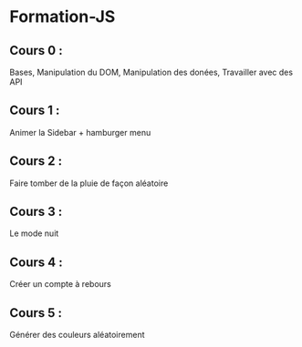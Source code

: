 # Formation-JS

## Cours 0 :

Bases, Manipulation du DOM, Manipulation des donées, Travailler avec des API

## Cours 1 :

Animer la Sidebar + hamburger menu

## Cours 2 :

Faire tomber de la pluie de façon aléatoire

## Cours 3 :

Le mode nuit

## Cours 4 :

Créer un compte à rebours

## Cours 5 :

Générer des couleurs aléatoirement
